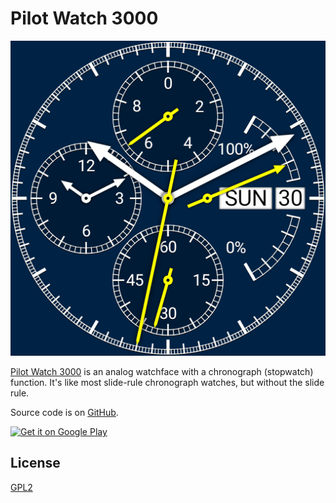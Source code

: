 # Pilot Watch 3000

![Pilot Watch 3000](images/icon-512x512.png)

[Pilot Watch 3000](https://webonastick.com/wear-os/pilot-watch-3000/)
is an analog watchface with a chronograph (stopwatch) function. It's like most slide-rule chronograph watches, but without the slide rule.

Source code is on [GitHub](https://github.com/dse/wear-os-watchface-pilot-watch).

<a target="_blank" href="https://play.google.com/store/apps/details?id=com.webonastick.watchface.pilotwatch&amp;pcampaignid=MKT-Other-global-all-co-prtnr-py-PartBadge-Mar2515-1"><img width="162" height="62" alt="Get it on Google Play" src="https://play.google.com/intl/en_us/badges/images/generic/en_badge_web_generic.png"></a>

## License

[GPL2](COPYING.txt)
